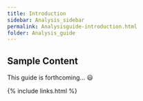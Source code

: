 ```yaml
---
title: Introduction
sidebar: Analysis_sidebar
permalink: Analysisguide-introduction.html
folder: Analysis_guide
---
```


<link rel="stylesheet" href="css/theme-purple.css">

## Sample Content

This guide is forthcoming... :smiley:

{% include links.html %}
